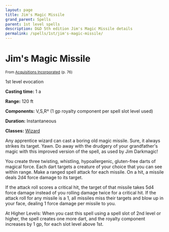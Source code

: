 ```yaml
---
layout: page
title: Jim's Magic Missile
grand_parent: Spells
parent: 1st level spells 
description: D&D 5th edition Jim's Magic Missile details
permalink: /spells/1st/jim's-magic-missile/
---
```


# Jim's Magic Missile

<small>From <a target="_blank" href="https://dnd.wizards.com/products/tabletop-games/rpg-products/acqinc">Acquisitions Incorporated</a> (p. 76)</small>

1st level evocation

**Casting time:** 1 a

**Range:** 120 ft

**Components:** V,S,R† (1 gp royalty component per spell slot level used)

**Duration:** Instantaneous

**Classes:** [Wizard](/classes/wizard/)

Any apprentice wizard can cast a boring old magic missile. Sure, it always strikes its target. Yawn. Do away with the drudgery of your grandfather's magic with this improved version of the spell, as used by Jim Darkmagic!

   You create three twisting, whistling, hypoallergenic, gluten-free darts of magical force. Each dart targets a creature of your choice that you can see within range. Make a ranged spell attack for each missile. On a hit, a missile deals 2d4 force damage to its target.

   If the attack roll scores a critical hit, the target of that missile takes 5d4 force damage instead of you rolling damage twice for a critical hit. If the attack roll for any missile is a 1, all missiles miss their targets and blow up in your face, dealing 1 force damage per missile to you.

   At Higher Levels: When you cast this spell using a spell slot of 2nd level or higher, the spell creates one more dart, and the royalty component increases by 1 gp, for each slot level above 1st.